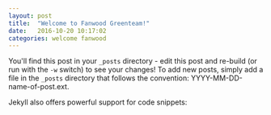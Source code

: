 ```yaml
---
layout: post
title:  "Welcome to Fanwood Greenteam!"
date:   2016-10-20 10:17:02
categories: welcome fanwood
---
```


You'll find this post in your `_posts` directory - edit this post and re-build (or run with the `-w` switch) to see your changes!
To add new posts, simply add a file in the `_posts` directory that follows the convention: YYYY-MM-DD-name-of-post.ext.

Jekyll also offers powerful support for code snippets:


